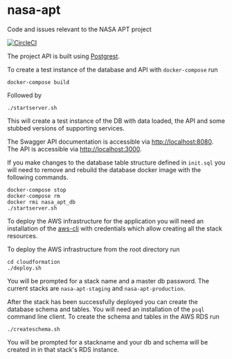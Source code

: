 # nasa-apt
Code and issues relevant to the NASA APT project

[![CircleCI](https://circleci.com/gh/developmentseed/nasa-apt/tree/master.svg?style=svg)](https://circleci.com/gh/developmentseed/nasa-apt/tree/master)

The project API is built using [Postgrest](https://github.com/PostgREST/postgrest).

To create a test instance of the database and API with `docker-compose` run

`docker-compose build` 

Followed by

`./startserver.sh`

This will create a test instance of the DB with data loaded, the API and some
stubbed versions of supporting services.

The Swagger API documentation is accessible via [http://localhost:8080](http://localhost:8080).
The API is accessible via [http://localhost:3000](http://localhost:3000).

If you make changes to the database table structure defined in `init.sql` you
will need to remove and rebuild the database docker image with the following commands.

`docker-compose stop`<br/>
`docker-compose rm`<br/>
`docker rmi nasa_apt_db`<br/>
`./startserver.sh`<br/>

To deploy the AWS infrastructure for the application you will need an
installation of the [aws-cli](https://docs.aws.amazon.com/cli/latest/userguide/cli-chap-install.html)
with credentials which allow creating all the stack resources.

To deploy the AWS infrastructure from the root directory run

`cd cloudformation`<br/>
`./deploy.sh`<br/>

You will be prompted for a stack name and a master db password.  The current
stacks are `nasa-apt-staging` and `nasa-apt-production`.

After the stack has been successfully deployed you can create the database
schema and tables.  You will need an installation of the `psql` command line
client.  To create the schema and tables in the AWS RDS run  

`./createschema.sh`<br/>

You will be prompted for a stackname and your db and schema will be created in
in that stack's RDS instance. 
